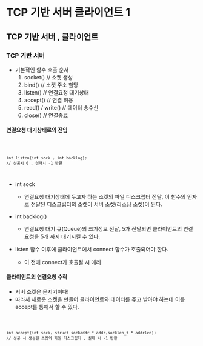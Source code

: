 # TCP 기반 서버 클라이언트 1

## TCP 기반 서버 , 클라이언트

### TCP 기반 서버

- 기본적인 함수 호출 순서
    1. socket()     // 소켓 생성
    2. bind()       // 소켓 주소 할당
    3. listen()     // 연결요청 대기상태
    4. accept()     // 연결 허용
    5. read() / write()     // 데이터 송수신
    6. close()      // 연결종료

#### 연결요청 대기상태로의 진입

<code>  

    int listen(int sock , int backlog);    
    // 성공시 0 , 실패시 -1 반환 
</code>

- int sock 
    - 연결요청 대기상태에 두고자 하는 소켓의 파일 디스크립터 전달, 이 함수의 인자로 전달된 디스크립터의
    소켓이 서버 소켓(리스닝 소켓)이 된다. 
- int backlog()
    - 연결요청 대기 큐(Queue)의 크기정보 전달, 5가 전달되면 클라이언트의 연결요청을 5개 까지 대기시킬 수 있다.

- listen 함수 이후에 클라이언트에서 connect 함수가 호출되어야 한다.
    - 이 전에 connect가 호출될 시 에러

#### 클라이언트의 연결요청 수락

- 서버 소켓은 문지기이다!
- 따라서 새로운 소켓을 만들어 클라이언트와 데이터를 주고 받아야 하는데 이를 accept를 통해서 할 수 있다.


<code>

    int accept(int sock, struct sockaddr * addr,socklen_t * addrlen);
    // 성공 시 생성된 소켓의 파일 디스크립터 , 실패 시 -1 반환
</code>
